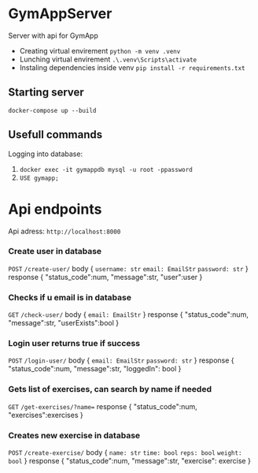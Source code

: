 # GymAppServer
Server with api for GymApp 

- Creating virtual envirement
`python -m venv .venv`
- Lunching virtual envirement
`.\.venv\Scripts\activate`
- Instaling dependencies inside venv
`pip install -r requirements.txt`

## Starting server

`docker-compose up --build`

## Usefull commands

Logging into database: 
1. `docker exec -it gymappdb mysql -u root -ppassword`
2. `USE gymapp;`

# Api endpoints
Api adress: `http://localhost:8000`

### Create user in database
`POST` `/create-user/` 
body
{
    `username: str`
    `email: EmailStr`
    `password: str`
}
response
{
    "status_code":num, "message":str, "user":user
}

### Checks if u email is in database
`GET` `/check-user/`
body
{
    `email: EmailStr`
}
response
{
    "status_code":num, "message":str, "userExists":bool
}

### Login user returns true if success
`POST` `/login-user/`
body
{
    `email: EmailStr`
    `password: str`
}
response
{
    "status_code":num, "message":str, "loggedIn": bool
}

### Gets list of exercises, can search by name if needed
`GET` `/get-exercises/?name=`
response
{
    "status_code":num, "exercises":exercises
}

### Creates new exercise in database
`POST` `/create-exercise/`
body
{
    `name: str`
    `time: bool`
    `reps: bool`
    `weight: bool`
}
response
{
    "status_code":num, "message":str, "exercise": exercise
}